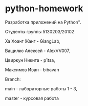 # python-homework
Разработка приложений на Python". 

Студенты группы 5130203/20102  

Ха Хоанг Жанг - GiangLab, 

Ващилко Алексей - AlexVV007, 

Цвиркун Никита - p1tsa, 

Максимов Иван - bibavan

Branch:

main - лабораторные работы 1 - 3, 

master - курсовая работа
